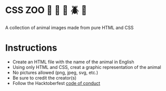 # CSS ZOO :pig: :frog: :bee: :beetle: :lion:

A collection of animal images made from pure HTML and CSS

# Instructions

+ Create an HTML file with the name of the animal in English
+ Using only HTML and CSS, creat a graphic representation of the animal 
+ No pictures allowed (png, jpeg, svg, etc.)
+ Be sure to credit the creator(s)
+ Follow the Hacktoberfest [code of conduct](https://docs.google.com/document/d/1gFKOhyUqMZzrZcbq8A_TpO5x9J9HK6agv70awCH8pyI/edit)
